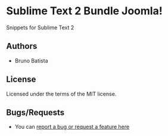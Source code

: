 Sublime Text 2 Bundle Joomla!
=============================

Snippets for Sublime Text 2

## Authors

* Bruno Batista

## License

Licensed under the terms of the MIT license.

## Bugs/Requests

* You can [report a bug or request a feature here](http://github.com/joomlapro/joomla.bundle/issues)